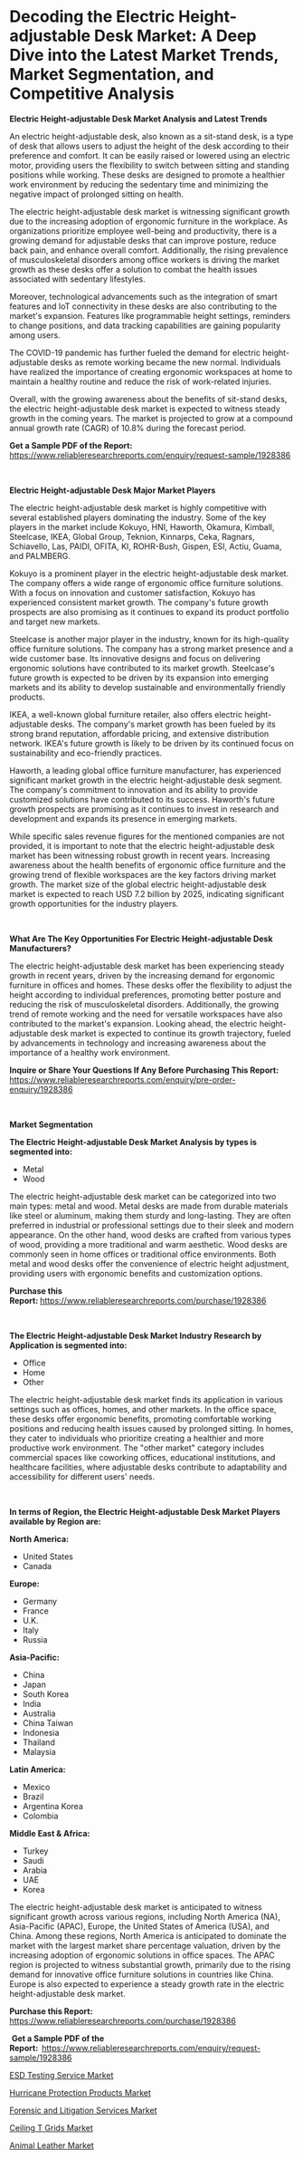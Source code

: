 <p><h1>Decoding the Electric Height-adjustable Desk Market: A Deep Dive into the Latest Market Trends, Market Segmentation, and Competitive Analysis</h1></p><p><strong>Electric Height-adjustable Desk Market Analysis and Latest Trends</strong></p>
<p><p>An electric height-adjustable desk, also known as a sit-stand desk, is a type of desk that allows users to adjust the height of the desk according to their preference and comfort. It can be easily raised or lowered using an electric motor, providing users the flexibility to switch between sitting and standing positions while working. These desks are designed to promote a healthier work environment by reducing the sedentary time and minimizing the negative impact of prolonged sitting on health.</p><p>The electric height-adjustable desk market is witnessing significant growth due to the increasing adoption of ergonomic furniture in the workplace. As organizations prioritize employee well-being and productivity, there is a growing demand for adjustable desks that can improve posture, reduce back pain, and enhance overall comfort. Additionally, the rising prevalence of musculoskeletal disorders among office workers is driving the market growth as these desks offer a solution to combat the health issues associated with sedentary lifestyles.</p><p>Moreover, technological advancements such as the integration of smart features and IoT connectivity in these desks are also contributing to the market's expansion. Features like programmable height settings, reminders to change positions, and data tracking capabilities are gaining popularity among users.</p><p>The COVID-19 pandemic has further fueled the demand for electric height-adjustable desks as remote working became the new normal. Individuals have realized the importance of creating ergonomic workspaces at home to maintain a healthy routine and reduce the risk of work-related injuries.</p><p>Overall, with the growing awareness about the benefits of sit-stand desks, the electric height-adjustable desk market is expected to witness steady growth in the coming years. The market is projected to grow at a compound annual growth rate (CAGR) of 10.8% during the forecast period.</p></p>
<p><strong>Get a Sample PDF of the Report:&nbsp;</strong> <a href="https://www.reliableresearchreports.com/enquiry/request-sample/1928386">https://www.reliableresearchreports.com/enquiry/request-sample/1928386</a></p>
<p>&nbsp;</p>
<p><strong>Electric Height-adjustable Desk Major Market Players</strong></p>
<p><p>The electric height-adjustable desk market is highly competitive with several established players dominating the industry. Some of the key players in the market include Kokuyo, HNI, Haworth, Okamura, Kimball, Steelcase, IKEA, Global Group, Teknion, Kinnarps, Ceka, Ragnars, Schiavello, Las, PAIDI, OFITA, KI, ROHR-Bush, Gispen, ESI, Actiu, Guama, and PALMBERG.</p><p>Kokuyo is a prominent player in the electric height-adjustable desk market. The company offers a wide range of ergonomic office furniture solutions. With a focus on innovation and customer satisfaction, Kokuyo has experienced consistent market growth. The company's future growth prospects are also promising as it continues to expand its product portfolio and target new markets.</p><p>Steelcase is another major player in the industry, known for its high-quality office furniture solutions. The company has a strong market presence and a wide customer base. Its innovative designs and focus on delivering ergonomic solutions have contributed to its market growth. Steelcase's future growth is expected to be driven by its expansion into emerging markets and its ability to develop sustainable and environmentally friendly products.</p><p>IKEA, a well-known global furniture retailer, also offers electric height-adjustable desks. The company's market growth has been fueled by its strong brand reputation, affordable pricing, and extensive distribution network. IKEA's future growth is likely to be driven by its continued focus on sustainability and eco-friendly practices.</p><p>Haworth, a leading global office furniture manufacturer, has experienced significant market growth in the electric height-adjustable desk segment. The company's commitment to innovation and its ability to provide customized solutions have contributed to its success. Haworth's future growth prospects are promising as it continues to invest in research and development and expands its presence in emerging markets.</p><p>While specific sales revenue figures for the mentioned companies are not provided, it is important to note that the electric height-adjustable desk market has been witnessing robust growth in recent years. Increasing awareness about the health benefits of ergonomic office furniture and the growing trend of flexible workspaces are the key factors driving market growth. The market size of the global electric height-adjustable desk market is expected to reach USD 7.2 billion by 2025, indicating significant growth opportunities for the industry players.</p></p>
<p>&nbsp;</p>
<p><strong>What Are The Key Opportunities For Electric Height-adjustable Desk Manufacturers?</strong></p>
<p><p>The electric height-adjustable desk market has been experiencing steady growth in recent years, driven by the increasing demand for ergonomic furniture in offices and homes. These desks offer the flexibility to adjust the height according to individual preferences, promoting better posture and reducing the risk of musculoskeletal disorders. Additionally, the growing trend of remote working and the need for versatile workspaces have also contributed to the market's expansion. Looking ahead, the electric height-adjustable desk market is expected to continue its growth trajectory, fueled by advancements in technology and increasing awareness about the importance of a healthy work environment.</p></p>
<p><strong>Inquire or Share Your Questions If Any Before Purchasing This Report:</strong> <a href="https://www.reliableresearchreports.com/enquiry/pre-order-enquiry/1928386">https://www.reliableresearchreports.com/enquiry/pre-order-enquiry/1928386</a></p>
<p>&nbsp;</p>
<p><strong>Market Segmentation</strong></p>
<p><strong>The Electric Height-adjustable Desk Market Analysis by types is segmented into:</strong></p>
<p><ul><li>Metal</li><li>Wood</li></ul></p>
<p><p>The electric height-adjustable desk market can be categorized into two main types: metal and wood. Metal desks are made from durable materials like steel or aluminum, making them sturdy and long-lasting. They are often preferred in industrial or professional settings due to their sleek and modern appearance. On the other hand, wood desks are crafted from various types of wood, providing a more traditional and warm aesthetic. Wood desks are commonly seen in home offices or traditional office environments. Both metal and wood desks offer the convenience of electric height adjustment, providing users with ergonomic benefits and customization options.</p></p>
<p><strong>Purchase this Report:&nbsp;</strong><a href="https://www.reliableresearchreports.com/purchase/1928386">https://www.reliableresearchreports.com/purchase/1928386</a></p>
<p>&nbsp;</p>
<p><strong>The Electric Height-adjustable Desk Market Industry Research by Application is segmented into:</strong></p>
<p><ul><li>Office</li><li>Home</li><li>Other</li></ul></p>
<p><p>The electric height-adjustable desk market finds its application in various settings such as offices, homes, and other markets. In the office space, these desks offer ergonomic benefits, promoting comfortable working positions and reducing health issues caused by prolonged sitting. In homes, they cater to individuals who prioritize creating a healthier and more productive work environment. The "other market" category includes commercial spaces like coworking offices, educational institutions, and healthcare facilities, where adjustable desks contribute to adaptability and accessibility for different users' needs.</p></p>
<p>&nbsp;</p>
<p><strong>In terms of Region, the Electric Height-adjustable Desk Market Players available by Region are:</strong></p>
<p>
    <p> <strong> North America: </strong>
        <ul>
            <li>United States</li>
            <li>Canada</li>
        </ul>
        </p> 
    <p> <strong> Europe: </strong>
        <ul>
            <li>Germany</li>
            <li>France</li>
            <li>U.K.</li>
            <li>Italy</li>
            <li>Russia</li>
        </ul>
        </p> 
    <p> <strong> Asia-Pacific: </strong>
        <ul>
            <li>China</li>
            <li>Japan</li>
            <li>South Korea</li>
            <li>India</li>
            <li>Australia</li>
            <li>China Taiwan</li>
            <li>Indonesia</li>
            <li>Thailand</li>
            <li>Malaysia</li>
        </ul>
        </p> 
    <p> <strong> Latin America: </strong>
        <ul>
            <li>Mexico</li>
            <li>Brazil</li>
            <li>Argentina Korea</li>
            <li>Colombia</li>
        </ul>
        </p> 
    <p> <strong> Middle East & Africa: </strong>
        <ul>
            <li>Turkey</li>
            <li>Saudi</li>
            <li>Arabia</li>
            <li>UAE</li>
            <li>Korea</li>
        </ul>
    </p>
    </p>
<p><p>The electric height-adjustable desk market is anticipated to witness significant growth across various regions, including North America (NA), Asia-Pacific (APAC), Europe, the United States of America (USA), and China. Among these regions, North America is anticipated to dominate the market with the largest market share percentage valuation, driven by the increasing adoption of ergonomic solutions in office spaces. The APAC region is projected to witness substantial growth, primarily due to the rising demand for innovative office furniture solutions in countries like China. Europe is also expected to experience a steady growth rate in the electric height-adjustable desk market.</p></p>
<p><strong>Purchase this Report: </strong><a href="https://www.reliableresearchreports.com/purchase/1928386">https://www.reliableresearchreports.com/purchase/1928386</a></p>
<p>&nbsp;<strong>Get a Sample PDF of the Report:&nbsp;&nbsp;</strong><a href="https://www.reliableresearchreports.com/enquiry/request-sample/1928386">https://www.reliableresearchreports.com/enquiry/request-sample/1928386</a></p>
<p><strong></strong></p>
<p><p><a href="https://github.com/eeaveuhhh/Market-Research-Report-List-1/blob/main/esd-testing-service-market.md">ESD Testing Service Market</a></p><p><a href="https://medium.com/p/6e3445d38229/edit">Hurricane Protection Products Market</a></p><p><a href="https://github.com/zjyglelu/Market-Research-Report-List-1/blob/main/forensic-and-litigation-services-market.md">Forensic and Litigation Services Market</a></p><p><a href="https://medium.com/p/ba413d9446c8/edit">Ceiling T Grids Market</a></p><p><a href="https://medium.com/p/245b5433afe2/edit">Animal Leather Market</a></p></p>